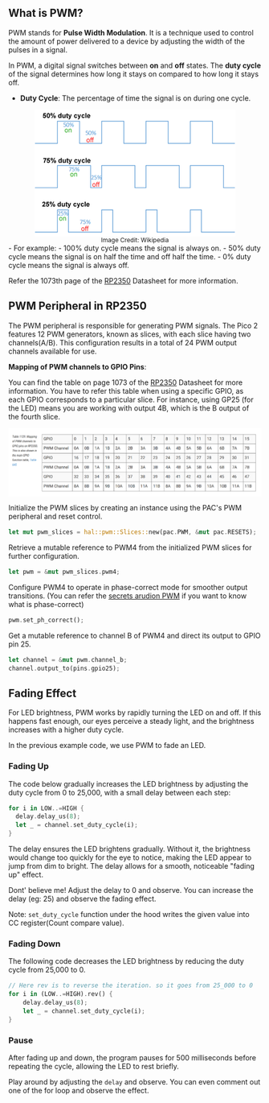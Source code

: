 
## What is PWM?
PWM stands for **Pulse Width Modulation**. It is a technique used to control the amount of power delivered to a device by adjusting the width of the pulses in a signal.

In PWM, a digital signal switches between **on** and **off** states. The **duty cycle** of the signal determines how long it stays on compared to how long it stays off. 

- **Duty Cycle**: 
The percentage of time the signal is on during one cycle. 
<img style="display: block; margin: auto;" alt="pico2" src="../images/pwm-duty-cycle.png" />
<span style="text-align: center;display: block; margin: auto;  font-size: 12px;">Image Credit: Wikipedia</span>
  - For example:
    - 100% duty cycle means the signal is always on.
    - 50% duty cycle means the signal is on half the time and off half the time.
    - 0% duty cycle means the signal is always off.

Refer the 1073th page of the [RP2350](https://datasheets.raspberrypi.com/rp2350/rp2350-datasheet.pdf) Datasheet for more information.

## PWM Peripheral in RP2350
The PWM peripheral is responsible for generating PWM signals. The Pico 2 features 12 PWM generators, known as slices, with each slice having two channels(A/B). This configuration results in a total of 24 PWM output channels available for use.

**Mapping of PWM channels to GPIO Pins**: 

You can find the table on page 1073 of the [RP2350](https://datasheets.raspberrypi.com/rp2350/rp2350-datasheet.pdf) Datasheet for more information. You have to refer this table when using a specific GPIO, as each GPIO corresponds to a particular slice. For instance, using GP25 (for the LED) means you are working with output 4B, which is the B output of the fourth slice.

<img style="display: block; margin: auto;" alt="pico2" src="../images/gpio-map-pwm-channels.png"/>

Initialize the PWM slices by creating an instance using the PAC's PWM peripheral and reset control.
```rust
let mut pwm_slices = hal::pwm::Slices::new(pac.PWM, &mut pac.RESETS);
```

Retrieve a mutable reference to PWM4 from the initialized PWM slices for further configuration.
```rust
let pwm = &mut pwm_slices.pwm4;
```

Configure PWM4 to operate in phase-correct mode for smoother output transitions.  (You can refer the [secrets arudion PWM](https://docs.arduino.cc/tutorials/generic/secrets-of-arduino-pwm/) if you want to know what is phase-correct)
```rust
pwm.set_ph_correct();
```

Get a mutable reference to channel B of PWM4 and direct its output to GPIO pin 25.
```rust
let channel = &mut pwm.channel_b;
channel.output_to(pins.gpio25);
```

## Fading Effect

For LED brightness, PWM works by rapidly turning the LED on and off. If this happens fast enough, our eyes perceive a steady light, and the brightness increases with a higher duty cycle.


In the previous example code, we use PWM to fade an LED.

### Fading Up
The code below gradually increases the LED brightness by adjusting the duty cycle from 0 to 25,000, with a small delay between each step:
```rust
for i in LOW..=HIGH {
  delay.delay_us(8);
  let _ = channel.set_duty_cycle(i);
}
```
The delay ensures the LED brightens gradually. Without it, the brightness would change too quickly for the eye to notice, making the LED appear to jump from dim to bright. The delay allows for a smooth, noticeable "fading up" effect.  

Dont' believe me! Adjust the delay to 0 and observe. You can increase the delay (eg: 25) and observe the fading effect.

Note: `set_duty_cycle` function under the hood writes the given value into CC register(Count compare value). 

### Fading Down
The following code decreases the LED brightness by reducing the duty cycle from 25,000 to 0.
```rust
// Here rev is to reverse the iteration. so it goes from 25_000 to 0
for i in (LOW..=HIGH).rev() {  
    delay.delay_us(8);
    let _ = channel.set_duty_cycle(i);
}
```

### Pause
After fading up and down, the program pauses for 500 milliseconds before repeating the cycle, allowing the LED to rest briefly.

Play around by adjusting the `delay` and observe. You can even comment out one of the for loop and observe the effect. 

